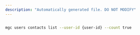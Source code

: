 ```yaml
---
description: "Automatically generated file. DO NOT MODIFY"
---
```


```bash

mgc users contacts list --user-id {user-id} --count true

```